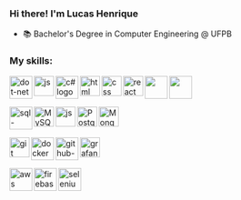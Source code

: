 ### Hi there! I'm Lucas Henrique

- 📚 Bachelor's Degree in Computer Engineering @ UFPB

### My skills:
 
<img align="left" src="https://cdn.jsdelivr.net/gh/devicons/devicon@latest/icons/dotnetcore/dotnetcore-original.svg" height="40" alt="dot-net logo" > <img align="left" alt="js" width="35px" src="https://cdn.jsdelivr.net/gh/devicons/devicon@latest/icons/typescript/typescript-original.svg"> <img align="left" src="https://cdn.jsdelivr.net/gh/devicons/devicon@latest/icons/csharp/csharp-original.svg" height="40" alt="c# logo" >
<img align="left" alt="html" width="35px" src="https://cdn.jsdelivr.net/gh/devicons/devicon@latest/icons/html5/html5-original.svg"> <img align="left" alt="css" width="35px" src="https://cdn.jsdelivr.net/gh/devicons/devicon@latest/icons/css3/css3-original.svg"> <img align="left" alt="react" width="35px" src="https://cdn.jsdelivr.net/gh/devicons/devicon/icons/react/react-original.svg"> <img align="left" src="https://cdn.jsdelivr.net/gh/devicons/devicon@latest/icons/nextjs/nextjs-original.svg" height="40" /> <img align="left" src="https://cdn.jsdelivr.net/gh/devicons/devicon@latest/icons/electron/electron-original.svg" height="40" /> <br clear="left">
 
<img align="left" src="https://cdn.jsdelivr.net/gh/devicons/devicon@latest/icons/microsoftsqlserver/microsoftsqlserver-original.svg" height="40" alt="sql-server logo" > <img align="left" alt="MySQL" width="35px" src="https://cdn.jsdelivr.net/gh/devicons/devicon/icons/mysql/mysql-original.svg"> <img align="left" alt="js" width="35px" src="https://cdn.jsdelivr.net/gh/devicons/devicon@latest/icons/redis/redis-original.svg"> <img align="left" alt="PostgreSQL" width="35px" src="https://cdn.jsdelivr.net/gh/devicons/devicon/icons/postgresql/postgresql-original.svg"> <img align="left" alt="MongoDB" width="35px" src="https://cdn.jsdelivr.net/gh/devicons/devicon/icons/mongodb/mongodb-original.svg"> <br clear="left">
 
<img align="left" alt="git" width="35px" src="https://cdn.jsdelivr.net/gh/devicons/devicon/icons/git/git-original.svg"> <img align="left" src="https://cdn.jsdelivr.net/gh/devicons/devicon/icons/docker/docker-original.svg" height="40" alt="docker logo"> <img align="left" src="https://cdn.jsdelivr.net/gh/devicons/devicon/icons/githubactions/githubactions-original.svg" height="40" alt="github-actions logo"> <img align="left" alt="grafana" width="35px" src="https://cdn.jsdelivr.net/gh/devicons/devicon@latest/icons/grafana/grafana-original.svg"> <br clear="left">
 
<img align="left" src="https://cdn.jsdelivr.net/gh/devicons/devicon/icons/amazonwebservices/amazonwebservices-line-wordmark.svg" height="40" alt="aws logo"> <img align="left" src="https://cdn.jsdelivr.net/gh/devicons/devicon/icons/firebase/firebase-plain-wordmark.svg" height="40" alt="firebase logo"> <img align="left" src="https://cdn.jsdelivr.net/gh/devicons/devicon@latest/icons/selenium/selenium-original.svg" height="40" alt="selenium logo"> <br clear="left">
